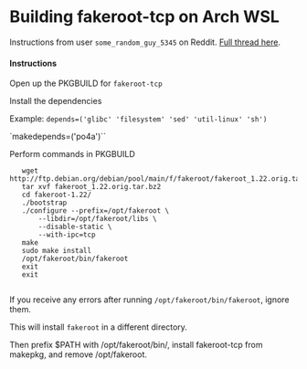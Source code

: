 # Building fakeroot-tcp on Arch WSL
Instructions from user `some_random_guy_5345` on Reddit.
[Full thread here](https://www.reddit.com/r/archlinux/comments/7rycmu/cannot_build_fakeroottcp_without_fakeroot/).

#### Instructions
Open up the PKGBUILD for `fakeroot-tcp`

Install the dependencies

   Example: `depends=('glibc' 'filesystem' 'sed' 'util-linux' 'sh')`

   `makedepends=('po4a')``

Perform commands in PKGBUILD

```
   wget http://ftp.debian.org/debian/pool/main/f/fakeroot/fakeroot_1.22.orig.tar.bz2
   tar xvf fakeroot_1.22.orig.tar.bz2
   cd fakeroot-1.22/
   ./bootstrap
   ./configure --prefix=/opt/fakeroot \
       --libdir=/opt/fakeroot/libs \
       --disable-static \
       --with-ipc=tcp
   make
   sudo make install
   /opt/fakeroot/bin/fakeroot
   exit
   exit
   
```
If you receive any errors after running `/opt/fakeroot/bin/fakeroot`, ignore them.

This will install `fakeroot` in a different directory.

Then prefix $PATH with /opt/fakeroot/bin/, install fakeroot-tcp from makepkg, and remove /opt/fakeroot.
